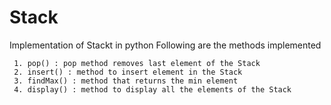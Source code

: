 # Stack
Implementation of Stackt in python
Following are the methods implemented

     1. pop() : pop method removes last element of the Stack
     2. insert() : method to insert element in the Stack
     3. findMax() : method that returns the min element
     4. display() : method to display all the elements of the Stack

